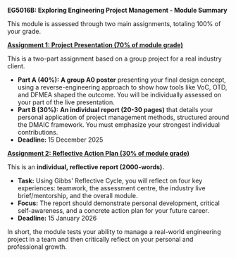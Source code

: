 **EG5016B: Exploring Engineering Project Management - Module Summary**

This module is assessed through two main assignments, totaling 100% of your grade.

[**Assignment 1: Project Presentation (70% of module grade)**](referance%20docuemnts/Assignment%201%20EG5016B_canvas-1.pdf)

This is a two-part assignment based on a group project for a real industry client.
*   **Part A (40%):** **A group A0 poster** presenting your final design concept, using a reverse-engineering approach to show how tools like VoC, OTD, and DFMEA shaped the outcome. You will be individually assessed on your part of the live presentation.
*   **Part B (30%):** **An individual report (20-30 pages)** that details your personal application of project management methods, structured around the DMAIC framework. You must emphasize your strongest individual contributions.
*   **Deadline:** 15 December 2025

[**Assignment 2: Reflective Action Plan (30% of module grade)**](referance%20docuemnts/Assignment%202%20EG5016B_canvas.pdf)

This is an **individual, reflective report (2000-words).**
*   **Task:** Using Gibbs' Reflective Cycle, you will reflect on four key experiences: teamwork, the assessment centre, the industry live brief/mentorship, and the overall module.
*   **Focus:** The report should demonstrate personal development, critical self-awareness, and a concrete action plan for your future career.
*   **Deadline:** 15 January 2026

In short, the module tests your ability to manage a real-world engineering project in a team and then critically reflect on your personal and professional growth.

